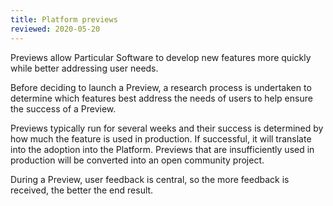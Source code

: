 ```yaml
---
title: Platform previews
reviewed: 2020-05-20
---
```


Previews allow Particular Software to develop new features more quickly while better addressing user needs.

Before deciding to launch a Preview, a research process is undertaken to determine which features best address the needs of users to help ensure the success of a Preview.

Previews typically run for several weeks and their success is determined by how much the feature is used in production. If successful, it will translate into the adoption into the Platform. Previews that are insufficiently used in production will be converted into an open community project.

During a Preview, user feedback is central, so the more feedback is received, the better the end result. 
